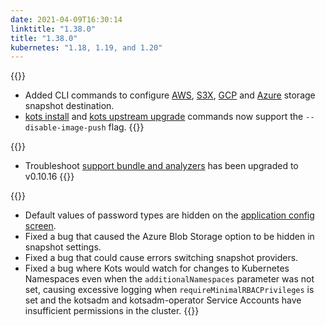 ```yaml
---
date: 2021-04-09T16:30:14
linktitle: "1.38.0"
title: "1.38.0"
kubernetes: "1.18, 1.19, and 1.20"
---
```

{{<features>}}
* Added CLI commands to configure [AWS](/kots-cli/velero/configure-aws-s3/), [S3X](/kots-cli/velero/configure-other-s3/), [GCP](/kots-cli/velero/configure-gcp/) and [Azure](/kots-cli/velero/configure-azure/) storage snapshot destination.
* [kots install](/kots-cli/install/) and [kots upstream upgrade](/kots-cli/upstream/) commands now support the `--disable-image-push` flag.
{{</features>}}

{{<changes>}}
* Troubleshoot [support bundle and analyzers](/kotsadm/troubleshooting/support-bundle/) has been upgraded to v0.10.16
{{</changes>}}

{{<fixes>}}
* Default values of password types are hidden on the [application config screen](/kotsadm/installing/online-install/#config-screen). 
* Fixed a bug that caused the Azure Blob Storage option to be hidden in snapshot settings.
* Fixed a bug that could cause errors switching snapshot providers.
* Fixed a bug where Kots would watch for changes to Kubernetes Namespaces even when the `additionalNamespaces` parameter was not set, causing excessive logging when `requireMinimalRBACPrivileges` is set and the kotsadm and kotsadm-operator Service Accounts have insufficient permissions in the cluster.
{{</fixes>}}

